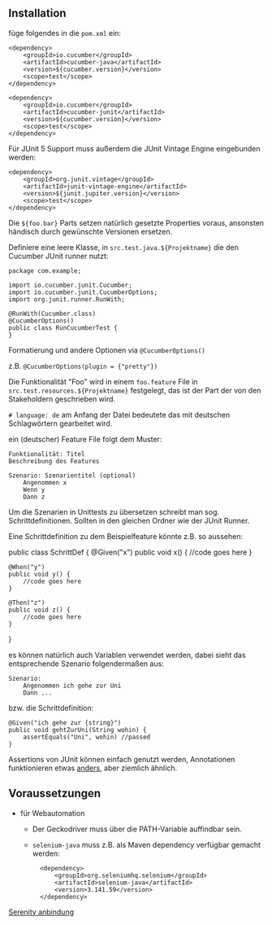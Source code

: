## Installation
füge folgendes in die `pom.xml` ein:

    <dependency>
        <groupId>io.cucumber</groupId>
        <artifactId>cucumber-java</artifactId>
        <version>${cucumber.version}</version>
        <scope>test</scope>
    </dependency>

    <dependency>
        <groupId>io.cucumber</groupId>
        <artifactId>cucumber-junit</artifactId>
        <version>${cucumber.version}</version>
        <scope>test</scope>
    </dependency>

Für JUnit 5 Support muss außerdem die JUnit Vintage Engine eingebunden werden:

    <dependency>
        <groupId>org.junit.vintage</groupId>
        <artifactId>junit-vintage-engine</artifactId>
        <version>${junit.jupiter.version}</version>
        <scope>test</scope>
    </dependency>

Die `${foo.bar}` Parts setzen natürlich gesetzte Properties voraus, ansonsten händisch durch gewünschte Versionen ersetzen.

Definiere eine leere Klasse, in `src.test.java.${Projektname}` die den Cucumber JUnit runner nutzt:

    package com.example;

    import io.cucumber.junit.Cucumber;
    import io.cucumber.junit.CucumberOptions;
    import org.junit.runner.RunWith;

    @RunWith(Cucumber.class)
    @CucumberOptions()
    public class RunCucumberTest {
    }

Formatierung und andere Optionen via `@CucumberOptions()`

z.B. `@CucumberOptions(plugin = {"pretty"})`

Die Funktionalität "Foo" wird in einem `foo.feature` File in `src.test.resources.${Projektname}` festgelegt, das ist der Part der von den Stakeholdern geschrieben wird.

`# language: de` am Anfang der Datei bedeutete das mit deutschen Schlagwörtern gearbeitet wird.

ein (deutscher) Feature File folgt dem Muster:

    Funktionalität: Titel
    Beschreibung des Features

    Szenario: Szenarientitel (optional)
        Angenommen x
        Wenn y
        Dann z

Um die Szenarien in Unittests zu übersetzen schreibt man sog. Schrittdefinitionen. Sollten in den gleichen Ordner wie der JUnit Runner.

Eine Schrittdefinition zu dem Beispielfeature könnte z.B. so aussehen:

public class SchrittDef {
    @Given("x")
    public void x() {
        //code goes here
    }

    @When("y")
    public void y() {
        //code goes here
    }

    @Then("z")
    public void z() {
        //code goes here
    }
}

es können natürlich auch Variablen verwendet werden, dabei sieht das entsprechende Szenario folgendermaßen aus:

    Szenario:
        Angenommen ich gehe zur Uni
        Dann ...

bzw. die Schrittdefinition:

    @Given("ich gehe zur {string}")
    public void gehtZurUni(String wohin) {
        assertEquals("Uni", wohin) //passed
    }



Assertions von JUnit können einfach genutzt werden, Annotationen funktionieren etwas [anders](https://cucumber.io/docs/cucumber/api/#hooks), aber ziemlich ähnlich.


## Voraussetzungen

- für Webautomation
    - Der Geckodriver muss über die PATH-Variable auffindbar sein.
    - `selenium-java` muss z.B. als Maven dependency verfügbar gemacht werden:
            
            <dependency>
                <groupId>org.seleniumhq.selenium</groupId>
                <artifactId>selenium-java</artifactId>
                <version>3.141.59</version>
            </dependency>




[Serenity anbindung](http://thucydides.info/docs/articles/an-introduction-to-serenity-bdd-with-cucumber.html)
